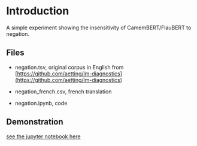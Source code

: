 # Introduction

A simple experiment showing the insensitivity of CamemBERT/FlauBERT to negation.

## Files

- negation.tsv, original corpus in English from [https://github.com/aetting/lm-diagnostics](https://github.com/aetting/lm-diagnostics)

- negation_french.csv, french translation

- negation.ipynb, code

## Demonstration

[see the jupyter notebook here](https://gist.github.com/xiaoouwang/c3a0968fbad83f884d6db95b7b4c96d0)
